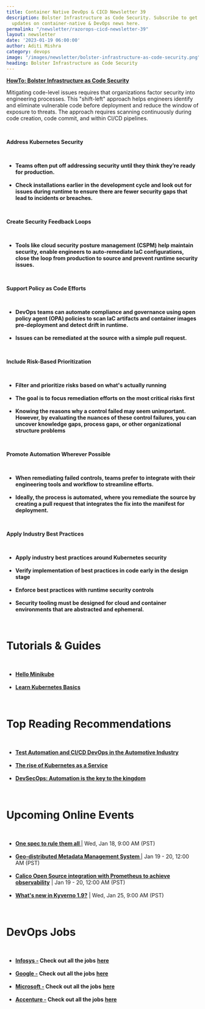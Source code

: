 ```yaml
---
title: Container Native DevOps & CICD Newsletter 39
description: Bolster Infrastructure as Code Security. Subscribe to get the latest
  updates on container-native & DevOps news here.
permalink: "/newsletter/razorops-cicd-newsletter-39"
layout: newsletter
date: '2023-01-19 06:00:00'
author: Aditi Mishra
category: devops
image: "/images/newsletter/bolster-infrastructure-as-code-security.png"
heading: Bolster Infrastructure as Code Security
---
```


<a href="https://www.infosecurity-magazine.com/opinions/bolster-infrastructure-code/" target="_blank"><b>HowTo: Bolster Infrastructure as Code Security</b></a>

Mitigating code-level issues requires that organizations factor security into engineering processes. This "shift-left" approach helps engineers identify and eliminate vulnerable code before deployment and reduce the window of exposure to threats. The approach requires scanning continuously during code creation, code commit, and within CI/CD pipelines.

<br>

<b> Address Kubernetes Security</b>

<br>

<ul>
<li>
<b>Teams often put off addressing security until they think they’re ready for production.</b>
	</li>
<br>
<li>
<b>Check installations earlier in the development cycle and look out for issues during runtime to ensure there are fewer security gaps that lead to incidents or breaches.</b>
	</li>
</ul>

<br>


<b>Create Security Feedback Loops</b>

<br>

<ul>
<li>
<b>Tools like cloud security posture management (CSPM) help maintain security, enable engineers to auto-remediate IaC configurations, close the loop from production to source and prevent runtime security issues.</b>
	</li>
</ul>

<br>


<b>Support Policy as Code Efforts</b>

<br>

<ul>
<li>
<b>DevOps teams can automate compliance and governance using open policy agent (OPA) policies to scan IaC artifacts and container images pre-deployment and detect drift in runtime.</b>
	</li>
<br>
<li>
<b>Issues can be remediated at the source with a simple pull request.</b>
	</li>
</ul>

<br>


<b>Include Risk-Based Prioritization</b>

<br>

<ul>
<li>
<b>Filter and prioritize risks based on what's actually running</b>
	</li>
<br>
<li>
<b>The goal is to focus remediation efforts on the most critical risks first</b>
	</li>
	<br>
<li>
<b>Knowing the reasons why a control failed may seem unimportant. However, by evaluating the nuances of these control failures, you can uncover knowledge gaps, process gaps, or other organizational structure problems</b>
	</li>
</ul>

<br>


<b>Promote Automation Wherever Possible</b>

<br>

<ul>
<li>
<b>When remediating failed controls, teams prefer to integrate with their engineering tools and workflow to streamline efforts.</b>
	</li>
<br>
<li>
<b>Ideally, the process is automated, where you remediate the source by creating a pull request that integrates the fix into the manifest for deployment.</b>
	</li>
</ul>

<br>


<b>Apply Industry Best Practices</b>

<br>

<ul>
<li>
<b>Apply industry best practices around Kubernetes security</b>
	</li>
<br>
<li>
<b>Verify implementation of best practices in code early in the design stage</b>
	</li>
	<br>
<li>
<b>Enforce best practices with runtime security controls</b>
	</li>
	<br>
<li>
<b>Security tooling must be designed for cloud and container environments that are abstracted and ephemeral.</b>
	</li>
</ul>

<br>

# Tutorials & Guides

<br>
<ul>
<li>
<a href="https://kubernetes.io/docs/tutorials/hello-minikube/" target="_blank"><b>Hello Minikube</b></a>
	</li>
<br>
<li>
<a href="https://kubernetes.io/docs/tutorials/kubernetes-basics/" target="_blank"><b>Learn Kubernetes Basics</b></a>
	</li>
</ul>

<br>

# Top Reading Recommendations

<br>
<ul>
<li>
<a href="https://roboticsandautomationnews.com/2023/01/16/test-automation-and-ci-cd-devops-in-the-automotive-industry/59083/" target="_blank"><b>Test Automation and CI/CD DevOps in the Automotive Industry</b></a>
	</li>
<br>
<li>
<a href="https://appdevelopermagazine.com/The-rise-of-kubernetes-as-a-service/" target="_blank"><b>The rise of Kubernetes as a Service</b></a>
	</li>
	<br>
<li>
<a href="https://technologymagazine.com/articles/devsecops-automation-is-the-key-to-the-kingdom" target="_blank"><b>DevSecOps: Automation is the key to the kingdom</b></a>
	</li>
	</ul>

<br>


# Upcoming Online Events
<br>

<ul>
<li>
<a href="https://community.cncf.io/events/details/cncf-cncf-online-programs-presents-cloud-native-live-one-spec-to-rule-them-all/" target="_blank"><b> One spec to rule them all </b></a> | Wed, Jan 18, 9:00 AM (PST)
	</li>
<br>
<li>
<a href="https://community.cncf.io/events/details/cncf-cncf-online-programs-presents-cncf-on-demand-webinar-geo-distributed-metadata-management-system/" target="_blank"><b> Geo-distributed Metadata Management System </b></a> | Jan 19 - 20, 12:00 AM (PST)
	</li>
	<br>
<li>
<a href="https://community.cncf.io/events/details/cncf-cncf-online-programs-presents-cncf-on-demand-webinar-calico-open-source-integration-with-prometheus-to-achieve-observability/" target="_blank"><b> Calico Open Source integration with Prometheus to achieve observability</b></a> | Jan 19 - 20, 12:00 AM (PST)
	</li>
	<br>
<li>
<a href="https://community.cncf.io/events/details/cncf-cncf-online-programs-presents-cloud-native-live-whats-new-in-kyverno-19/" target="_blank"><b> What's new in Kyverno 1.9?</b></a> | Wed, Jan 25, 9:00 AM (PST)
	</li>
	</ul>
<br>
	

# DevOps Jobs
<br>

<ul>
<li>
<a href="https://www.linkedin.com/company/infosys/?lipi=urn%3Ali%3Apage%3Ad_flagship3_pulse_read%3BY%2FTvSIIxS%2BuSVc1XuCZXTQ%3D%3D" target="_blank"><b>Infosys -</b></a><b> Check out all the jobs</b> <a href="https://www.linkedin.com/jobs/search/?currentJobId=3440515433&f_C=1283&geoId=103644278&keywords=devops&location=United%20States&refresh=true&lipi=urn%3Ali%3Apage%3Ad_flagship3_pulse_read%3BY%2FTvSIIxS%2BuSVc1XuCZXTQ%3D%3D" target="_blank"><b> here</b></a> 
	</li>
<br>	
	<li>
<a href="https://www.linkedin.com/company/google/?lipi=urn%3Ali%3Apage%3Ad_flagship3_pulse_read%3BY%2FTvSIIxS%2BuSVc1XuCZXTQ%3D%3D" target="_blank"><b>Google -</b></a><b> Check out all the jobs</b> <a href="https://www.linkedin.com/jobs/search/?currentJobId=3396168535&f_C=1441&keywords=devops&refresh=true&lipi=urn%3Ali%3Apage%3Ad_flagship3_pulse_read%3BY%2FTvSIIxS%2BuSVc1XuCZXTQ%3D%3D" target="_blank"><b> here</b></a> 
	</li>
	<br>	
	<li>
<a href="https://www.linkedin.com/company/microsoft/?lipi=urn%3Ali%3Apage%3Ad_flagship3_pulse_read%3BY%2FTvSIIxS%2BuSVc1XuCZXTQ%3D%3D" target="_blank"><b>Microsoft -</b></a><b> Check out all the jobs</b> <a href="https://www.linkedin.com/jobs/search/?currentJobId=3414477236&f_C=1035&keywords=devops&refresh=true&lipi=urn%3Ali%3Apage%3Ad_flagship3_pulse_read%3BY%2FTvSIIxS%2BuSVc1XuCZXTQ%3D%3D" target="_blank"><b> here</b></a> 
	</li>
	<br>	
	<li>
<a href="https://www.linkedin.com/company/accenture/?lipi=urn%3Ali%3Apage%3Ad_flagship3_pulse_read%3BY%2FTvSIIxS%2BuSVc1XuCZXTQ%3D%3D" target="_blank"><b>Accenture -</b></a><b> Check out all the jobs</b> <a href="https://www.linkedin.com/jobs/search/?currentJobId=3422755785&f_C=1033&keywords=devops&refresh=true&lipi=urn%3Ali%3Apage%3Ad_flagship3_pulse_read%3BY%2FTvSIIxS%2BuSVc1XuCZXTQ%3D%3D" target="_blank"><b> here</b></a> 
	</li>
	</ul>
